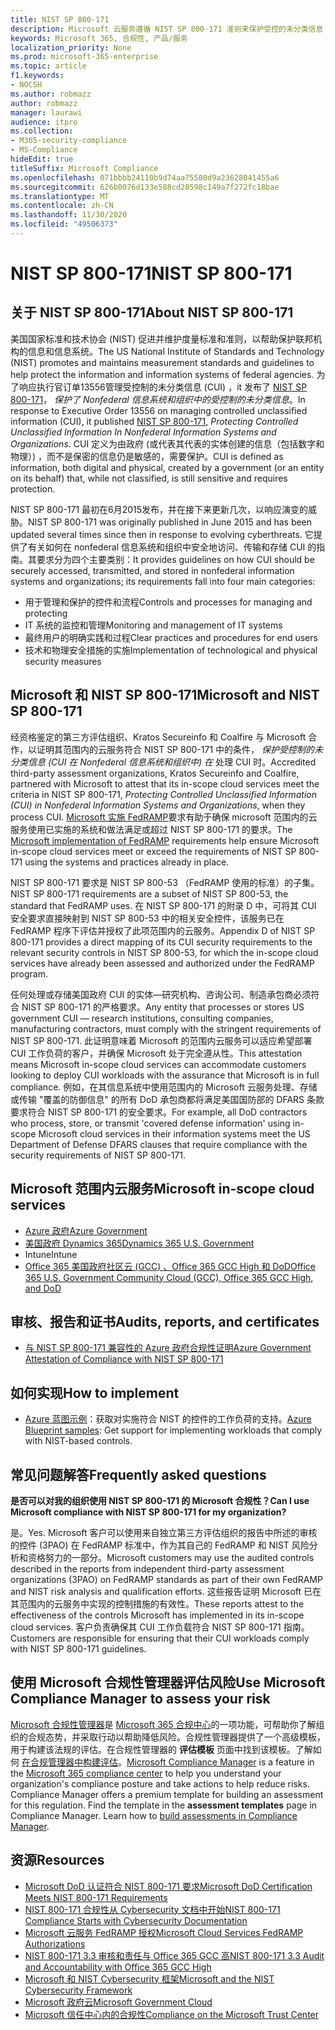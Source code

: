 ```yaml
---
title: NIST SP 800-171
description: Microsoft 云服务遵循 NIST SP 800-171 准则来保护受控的未分类信息 (CUI) 在 nonfederal 信息系统中。
keywords: Microsoft 365, 合规性, 产品/服务
localization_priority: None
ms.prod: microsoft-365-enterprise
ms.topic: article
f1.keywords:
- NOCSH
ms.author: robmazz
author: robmazz
manager: laurawi
audience: itpro
ms.collection:
- M365-security-compliance
- MS-Compliance
hideEdit: true
titleSuffix: Microsoft Compliance
ms.openlocfilehash: 071bbbb24110b9d74aa75580d9a23628041455a6
ms.sourcegitcommit: 626b0076d133e588cd28598c149a7f272fc18bae
ms.translationtype: MT
ms.contentlocale: zh-CN
ms.lasthandoff: 11/30/2020
ms.locfileid: "49506373"
---
```

# <a name="nist-sp-800-171"></a><span data-ttu-id="b6560-104">NIST SP 800-171</span><span class="sxs-lookup"><span data-stu-id="b6560-104">NIST SP 800-171</span></span>

## <a name="about-nist-sp-800-171"></a><span data-ttu-id="b6560-105">关于 NIST SP 800-171</span><span class="sxs-lookup"><span data-stu-id="b6560-105">About NIST SP 800-171</span></span>

<span data-ttu-id="b6560-106">美国国家标准和技术协会 (NIST) 促进并维护度量标准和准则，以帮助保护联邦机构的信息和信息系统。</span><span class="sxs-lookup"><span data-stu-id="b6560-106">The US National Institute of Standards and Technology (NIST) promotes and maintains measurement standards and guidelines to help protect the information and information systems of federal agencies.</span></span> <span data-ttu-id="b6560-107">为了响应执行官订单13556管理受控制的未分类信息 (CUI) ，it 发布了 [NIST SP 800-171](https://csrc.nist.gov/publications/detail/sp/800-171/rev-1/final)， *保护了 Nonfederal 信息系统和组织中的受控制的未分类信息*。</span><span class="sxs-lookup"><span data-stu-id="b6560-107">In response to Executive Order 13556 on managing controlled unclassified information (CUI), it published [NIST SP 800-171](https://csrc.nist.gov/publications/detail/sp/800-171/rev-1/final), *Protecting Controlled Unclassified Information In Nonfederal Information Systems and Organizations*.</span></span> <span data-ttu-id="b6560-108">CUI 定义为由政府 (或代表其代表的实体创建的信息（包括数字和物理）) ，而不是保密的信息仍是敏感的，需要保护。</span><span class="sxs-lookup"><span data-stu-id="b6560-108">CUI is defined as information, both digital and physical, created by a government (or an entity on its behalf) that, while not classified, is still sensitive and requires protection.</span></span>

<span data-ttu-id="b6560-109">NIST SP 800-171 最初在6月2015发布，并在接下来更新几次，以响应演变的威胁。</span><span class="sxs-lookup"><span data-stu-id="b6560-109">NIST SP 800-171 was originally published in June 2015 and has been updated several times since then in response to evolving cyberthreats.</span></span> <span data-ttu-id="b6560-110">它提供了有关如何在 nonfederal 信息系统和组织中安全地访问、传输和存储 CUI 的指南。其要求分为四个主要类别：</span><span class="sxs-lookup"><span data-stu-id="b6560-110">It provides guidelines on how CUI should be securely accessed, transmitted, and stored in nonfederal information systems and organizations; its requirements fall into four main categories:</span></span>

- <span data-ttu-id="b6560-111">用于管理和保护的控件和流程</span><span class="sxs-lookup"><span data-stu-id="b6560-111">Controls and processes for managing and protecting</span></span>
- <span data-ttu-id="b6560-112">IT 系统的监控和管理</span><span class="sxs-lookup"><span data-stu-id="b6560-112">Monitoring and management of IT systems</span></span>
- <span data-ttu-id="b6560-113">最终用户的明确实践和过程</span><span class="sxs-lookup"><span data-stu-id="b6560-113">Clear practices and procedures for end users</span></span>
- <span data-ttu-id="b6560-114">技术和物理安全措施的实施</span><span class="sxs-lookup"><span data-stu-id="b6560-114">Implementation of technological and physical security measures</span></span>

## <a name="microsoft-and-nist-sp-800-171"></a><span data-ttu-id="b6560-115">Microsoft 和 NIST SP 800-171</span><span class="sxs-lookup"><span data-stu-id="b6560-115">Microsoft and NIST SP 800-171</span></span>

<span data-ttu-id="b6560-116">经资格鉴定的第三方评估组织、Kratos Secureinfo 和 Coalfire 与 Microsoft 合作，以证明其范围内的云服务符合 NIST SP 800-171 中的条件， *保护受控制的未分类信息 (CUI 在 Nonfederal 信息系统和组织中) 在* 处理 CUI 时。</span><span class="sxs-lookup"><span data-stu-id="b6560-116">Accredited third-party assessment organizations, Kratos Secureinfo and Coalfire, partnered with Microsoft to attest that its in-scope cloud services meet the criteria in NIST SP 800-171, *Protecting Controlled Unclassified Information (CUI) in Nonfederal Information Systems and Organizations*, when they process CUI.</span></span> <span data-ttu-id="b6560-117">[Microsoft 实施 FedRAMP](offering-fedramp.md)要求有助于确保 microsoft 范围内的云服务使用已实施的系统和做法满足或超过 NIST SP 800-171 的要求。</span><span class="sxs-lookup"><span data-stu-id="b6560-117">The [Microsoft implementation of FedRAMP](offering-fedramp.md) requirements help ensure Microsoft in-scope cloud services meet or exceed the requirements of NIST SP 800-171 using the systems and practices already in place.</span></span>

<span data-ttu-id="b6560-118">NIST SP 800-171 要求是 NIST SP 800-53 （FedRAMP 使用的标准）的子集。</span><span class="sxs-lookup"><span data-stu-id="b6560-118">NIST SP 800-171 requirements are a subset of NIST SP 800-53, the standard that FedRAMP uses.</span></span> <span data-ttu-id="b6560-119">在 NIST SP 800-171 的附录 D 中，可将其 CUI 安全要求直接映射到 NIST SP 800-53 中的相关安全控件，该服务已在 FedRAMP 程序下评估并授权了此项范围内的云服务。</span><span class="sxs-lookup"><span data-stu-id="b6560-119">Appendix D of NIST SP 800-171 provides a direct mapping of its CUI security requirements to the relevant security controls in NIST SP 800-53, for which the in-scope cloud services have already been assessed and authorized under the FedRAMP program.</span></span>

<span data-ttu-id="b6560-120">任何处理或存储美国政府 CUI 的实体—研究机构、咨询公司、制造承包商必须符合 NIST SP 800-171 的严格要求。</span><span class="sxs-lookup"><span data-stu-id="b6560-120">Any entity that processes or stores US government CUI — research institutions, consulting companies, manufacturing contractors, must comply with the stringent requirements of NIST SP 800-171.</span></span> <span data-ttu-id="b6560-121">此证明意味着 Microsoft 的范围内云服务可以适应希望部署 CUI 工作负荷的客户，并确保 Microsoft 处于完全遵从性。</span><span class="sxs-lookup"><span data-stu-id="b6560-121">This attestation means Microsoft in-scope cloud services can accommodate customers looking to deploy CUI workloads with the assurance that Microsoft is in full compliance.</span></span> <span data-ttu-id="b6560-122">例如，在其信息系统中使用范围内的 Microsoft 云服务处理、存储或传输 "覆盖的防御信息" 的所有 DoD 承包商都将满足美国国防部的 DFARS 条款要求符合 NIST SP 800-171 的安全要求。</span><span class="sxs-lookup"><span data-stu-id="b6560-122">For example, all DoD contractors who process, store, or transmit 'covered defense information' using in-scope Microsoft cloud services in their information systems meet the US Department of Defense DFARS clauses that require compliance with the security requirements of NIST SP 800-171.</span></span>

## <a name="microsoft-in-scope-cloud-services"></a><span data-ttu-id="b6560-123">Microsoft 范围内云服务</span><span class="sxs-lookup"><span data-stu-id="b6560-123">Microsoft in-scope cloud services</span></span>

- [<span data-ttu-id="b6560-124">Azure 政府</span><span class="sxs-lookup"><span data-stu-id="b6560-124">Azure Government</span></span>](https://aka.ms/AzureCompliance)
- [<span data-ttu-id="b6560-125">美国政府 Dynamics 365</span><span class="sxs-lookup"><span data-stu-id="b6560-125">Dynamics 365 U.S. Government</span></span>](https://aka.ms/d365-compliance-list)
- <span data-ttu-id="b6560-126">Intune</span><span class="sxs-lookup"><span data-stu-id="b6560-126">Intune</span></span>
- [<span data-ttu-id="b6560-127">Office 365 美国政府社区云 (GCC) 、Office 365 GCC High 和 DoD</span><span class="sxs-lookup"><span data-stu-id="b6560-127">Office 365 U.S. Government Community Cloud (GCC), Office 365 GCC High, and DoD</span></span>](https://aka.ms/o365-compliance-framework)

## <a name="audits-reports-and-certificates"></a><span data-ttu-id="b6560-128">审核、报告和证书</span><span class="sxs-lookup"><span data-stu-id="b6560-128">Audits, reports, and certificates</span></span>

- [<span data-ttu-id="b6560-129">与 NIST SP 800-171 兼容性的 Azure 政府合规性证明</span><span class="sxs-lookup"><span data-stu-id="b6560-129">Azure Government Attestation of Compliance with NIST SP 800-171</span></span>](https://aka.ms/Azure-NIST-800-171)

## <a name="how-to-implement"></a><span data-ttu-id="b6560-130">如何实现</span><span class="sxs-lookup"><span data-stu-id="b6560-130">How to implement</span></span>

- <span data-ttu-id="b6560-131">[Azure 蓝图示例](https://docs.microsoft.com/azure/governance/blueprints/samples/)：获取对实施符合 NIST 的控件的工作负荷的支持。</span><span class="sxs-lookup"><span data-stu-id="b6560-131">[Azure Blueprint samples](https://docs.microsoft.com/azure/governance/blueprints/samples/): Get support for implementing workloads that comply with NIST-based controls.</span></span>

## <a name="frequently-asked-questions"></a><span data-ttu-id="b6560-132">常见问题解答</span><span class="sxs-lookup"><span data-stu-id="b6560-132">Frequently asked questions</span></span>

<span data-ttu-id="b6560-133">**是否可以对我的组织使用 NIST SP 800-171 的 Microsoft 合规性？**</span><span class="sxs-lookup"><span data-stu-id="b6560-133">**Can I use Microsoft compliance with NIST SP 800-171 for my organization?**</span></span>

<span data-ttu-id="b6560-134">是。</span><span class="sxs-lookup"><span data-stu-id="b6560-134">Yes.</span></span> <span data-ttu-id="b6560-135">Microsoft 客户可以使用来自独立第三方评估组织的报告中所述的审核的控件 (3PAO) 在 FedRAMP 标准中，作为其自己的 FedRAMP 和 NIST 风险分析和资格努力的一部分。</span><span class="sxs-lookup"><span data-stu-id="b6560-135">Microsoft customers may use the audited controls described in the reports from independent third-party assessment organizations (3PAO) on FedRAMP standards as part of their own FedRAMP and NIST risk analysis and qualification efforts.</span></span> <span data-ttu-id="b6560-136">这些报告证明 Microsoft 已在其范围内的云服务中实现的控制措施的有效性。</span><span class="sxs-lookup"><span data-stu-id="b6560-136">These reports attest to the effectiveness of the controls Microsoft has implemented in its in-scope cloud services.</span></span> <span data-ttu-id="b6560-137">客户负责确保其 CUI 工作负载符合 NIST SP 800-171 指南。</span><span class="sxs-lookup"><span data-stu-id="b6560-137">Customers are responsible for ensuring that their CUI workloads comply with NIST SP 800-171 guidelines.</span></span>

## <a name="use-microsoft-compliance-manager-to-assess-your-risk"></a><span data-ttu-id="b6560-138">使用 Microsoft 合规性管理器评估风险</span><span class="sxs-lookup"><span data-stu-id="b6560-138">Use Microsoft Compliance Manager to assess your risk</span></span>

<span data-ttu-id="b6560-p107">[Microsoft 合规性管理器](https://docs.microsoft.com/microsoft-365/compliance/compliance-manager)是 [Microsoft 365 合规中心](https://docs.microsoft.com/microsoft-365/compliance/microsoft-365-compliance-center)的一项功能，可帮助你了解组织的合规态势，并采取行动以帮助降低风险。合规性管理器提供了一个高级模板，用于构建该法规的评估。在合规性管理器的 **评估模板** 页面中找到该模板。了解如何 [在合规管理器中构建评估](https://docs.microsoft.com/microsoft-365/compliance/compliance-manager-assessments)。</span><span class="sxs-lookup"><span data-stu-id="b6560-p107">[Microsoft Compliance Manager](https://docs.microsoft.com/microsoft-365/compliance/compliance-manager) is a feature in the [Microsoft 365 compliance center](https://docs.microsoft.com/microsoft-365/compliance/microsoft-365-compliance-center) to help you understand your organization's compliance posture and take actions to help reduce risks. Compliance Manager offers a premium template for building an assessment for this regulation. Find the template in the **assessment templates** page in Compliance Manager. Learn how to [build assessments in Compliance Manager](https://docs.microsoft.com/microsoft-365/compliance/compliance-manager-assessments).</span></span>

## <a name="resources"></a><span data-ttu-id="b6560-143">资源</span><span class="sxs-lookup"><span data-stu-id="b6560-143">Resources</span></span>

- [<span data-ttu-id="b6560-144">Microsoft DoD 认证符合 NIST 800-171 要求</span><span class="sxs-lookup"><span data-stu-id="b6560-144">Microsoft DoD Certification Meets NIST 800-171 Requirements</span></span>](offering-DoD-DISA-L2-L4-L5.md)
- [<span data-ttu-id="b6560-145">NIST 800-171 合规性从 Cybersecurity 文档中开始</span><span class="sxs-lookup"><span data-stu-id="b6560-145">NIST 800-171 Compliance Starts with Cybersecurity Documentation</span></span>](https://www.nist800171.com/)
- [<span data-ttu-id="b6560-146">Microsoft 云服务 FedRAMP 授权</span><span class="sxs-lookup"><span data-stu-id="b6560-146">Microsoft Cloud Services FedRAMP Authorizations</span></span>](https://marketplace.fedramp.gov/index.html?status=Compliant&sort=productName#/products)
- [<span data-ttu-id="b6560-147">NIST 800-171 3.3 审核和责任与 Office 365 GCC 高</span><span class="sxs-lookup"><span data-stu-id="b6560-147">NIST 800-171 3.3 Audit and Accountability with Office 365 GCC High</span></span>](https://info.summit7systems.com/blog/nist-3.3-audit-and-accountability-with-office-365)
- [<span data-ttu-id="b6560-148">Microsoft 和 NIST Cybersecurity 框架</span><span class="sxs-lookup"><span data-stu-id="b6560-148">Microsoft and the NIST Cybersecurity Framework</span></span>](offering-nist-csf.md)
- [<span data-ttu-id="b6560-149">Microsoft 政府云</span><span class="sxs-lookup"><span data-stu-id="b6560-149">Microsoft Government Cloud</span></span>](https://www.microsoft.com/enterprise/government)
- [<span data-ttu-id="b6560-150">Microsoft 信任中心内的合规性</span><span class="sxs-lookup"><span data-stu-id="b6560-150">Compliance on the Microsoft Trust Center</span></span>](https://www.microsoft.com/trust-center/compliance/compliance-overview)
